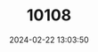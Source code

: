 ---
title: "10108"
category: "Hipposideros ridleyi"
draft: false
date: 2024-02-22 13:03:50
languages:
  English: ["Ridley's Roundleaf Bat", "Singapore Roundleaf Horseshoe Bat", "Ridley's Leaf-nosed Bat"]
  Malay: ["Kelawar Ladam Bulat Singapura"]
---